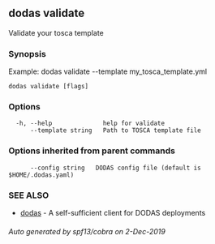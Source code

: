 ## dodas validate

Validate your tosca template

### Synopsis

Example:
dodas validate --template my_tosca_template.yml

```
dodas validate [flags]
```

### Options

```
  -h, --help              help for validate
      --template string   Path to TOSCA template file
```

### Options inherited from parent commands

```
      --config string   DODAS config file (default is $HOME/.dodas.yaml)
```

### SEE ALSO

* [dodas](dodas.md)	 - A self-sufficient client for DODAS deployments

###### Auto generated by spf13/cobra on 2-Dec-2019
